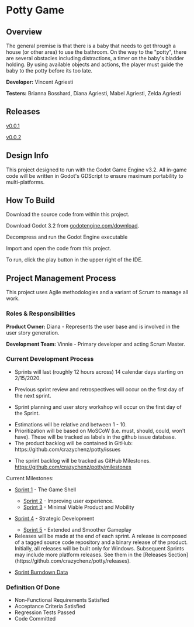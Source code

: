 # Potty Game

## Overview

<!-- RUBRIC:Objective -->

The general premise is that there is a baby that needs to get through a house (or other area) to use the bathroom. On the way to the "potty", there are several obstacles including distractions, a timer on the baby's bladder holding. By using available objects and actions, the player must guide the baby to the potty before its too late.

**Developer:** Vincent Agriesti

**Testers:** Brianna Bosshard, Diana Agriesti, Mabel Agriesti, Zelda Agriesti

## Releases

[v0.0.1](https://github.com/crazychenz/potty/releases/tag/v0.0.1)

[v0.0.2](https://github.com/crazychenz/potty/releases/tag/v0.0.2)

## Design Info

This project designed to run with the Godot Game Engine v3.2. All in-game code will be written in Godot's GDScript to ensure maximum portability to multi-platforms.

## How To Build

Download the source code from within this project.

Download Godot 3.2 from [godotengine.com/download](https://godotengine.org/download).

Decompress and run the Godot Engine executable

Import and open the code from this project.

To run, click the play button in the upper right of the IDE.

## Project Management Process

<!-- RUBRIC:Approach -->

This project uses Agile methodologies and a variant of Scrum to manage all work.

### Roles & Responsibilities

<!-- RUBRIC: User Role Model -->

**Product Owner:** Diana - Represents the user base and is involved in the user story generation.

**Development Team:** Vinnie - Primary developer and acting Scrum Master.

### Current Development Process

* Sprints will last (roughly 12 hours across) 14 calendar days starting on 2/15/2020.

* <!-- RUBRIC: Review / Retrospectives --> Previous sprint review and retrospectives will occur on the first day of the next sprint.

* Sprint planning and user story workshop will occur on the first day of the Sprint.

* <!-- RUBRIC: Estimates --> Estimations will be relative and between 1 - 10.

* <!-- RUBRIC: Qualitative Priority --> Prioritization will be based on MoSCoW (i.e. must, should, could, won't have). These will be tracked as labels in the github issue database.

* <!-- RUBRIC: Product Backlog --> The product backlog will be contained in GitHub: https://github.com/crazychenz/potty/issues

* The sprint backlog will be tracked as GitHub Milestones.
  https://github.com/crazychenz/potty/milestones
  
<!-- RUBRIC: Number Of Iterations, Kanban Boards, Sprint Backlogs --> Current Milestones:
  
* [Sprint 1](https://github.com/crazychenz/potty/milestone/1) - The Game Shell
  * [Sprint 2](https://github.com/crazychenz/potty/milestone/2) - Improving user experience.
  * [Sprint 3](https://github.com/crazychenz/potty/milestone/3) - Minimal Viable Product and Mobility
* [Sprint 4](https://github.com/crazychenz/potty/milestone/4) - Strategic Development
  * [Sprint 5](https://github.com/crazychenz/potty/milestone/4) - Extended and Smoother Gameplay
  
* <!-- RUBRIC: Release Plan --> Releases will be made at the end of each sprint. A release is composed of a tagged source code repository and a binary release of the product. Initially, all releases will be built only for Windows. Subsequent Sprints may include more platform releases. See them in the [Releases Section](https://github.com/crazychenz/potty/releases).

* [Sprint Burndown Data](https://docs.google.com/spreadsheets/d/1NCjjhDnDJFOeivIgI7Wzn4YoHZ-kbNvl8garX6dcz3Q/edit?usp=sharing)

### Definition Of Done

<!-- RUBRIC:Definition Of Done -->

* Non-Functional Requirements Satisfied
* Acceptance Criteria Satisfied
* Regression Tests Passed
* Code Committed

<!-- TODO: -->

<!--   Product Backlog Burndown -->

<!--   Sprint Backlog Burndown -->






